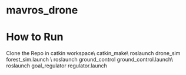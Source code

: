 # mavros_drone
#  How to Run

Clone the Repo in catkin workspace\\
catkin_make\\
roslaunch drone_sim forest_sim.launch \\
roslaunch ground_control ground_control.launch\\
roslaunch goal_regulator regulator.launch
